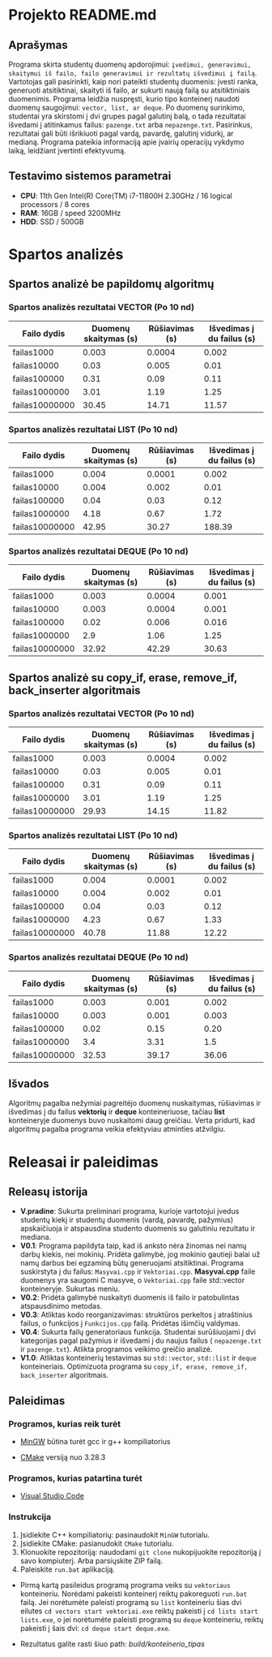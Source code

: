 # Projekto README.md

## Aprašymas

Programa skirta studentų duomenų apdorojimui: `įvedimui, generavimui, skaitymui iš failo, failo generavimui ir rezultatų išvedimui į failą`. Vartotojas gali pasirinkti, kaip nori pateikti studentų duomenis: įvesti ranka, generuoti atsitiktinai, skaityti iš failo, ar sukurti naują failą su atsitiktiniais duomenimis. Programa leidžia nuspręsti, kurio tipo konteinerį naudoti duomenų saugojimui: `vector, list, ar deque`. Po duomenų surinkimo, studentai yra skirstomi į dvi grupes pagal galutinį balą, o tada rezultatai išvedami į atitinkamus failus: `pazenge.txt` arba `nepazenge.txt`. Pasirinkus, rezultatai gali būti išrikiuoti pagal vardą, pavardę, galutinį vidurkį, ar medianą. Programa pateikia informaciją apie įvairių operacijų vykdymo laiką, leidžiant įvertinti efektyvumą.

## Testavimo sistemos parametrai

- **CPU**: 11th Gen Intel(R) Core(TM) i7-11800H 2.30GHz / 16 logical processors / 8 cores
- **RAM**: 16GB / speed 3200MHz
- **HDD**: SSD / 500GB

# Spartos analizės

## Spartos analizė be papildomų algoritmų

### Spartos analizės rezultatai VECTOR (Po 10 nd)

| Failo dydis | Duomenų skaitymas (s) | Rūšiavimas (s) | Išvedimas į du failus (s)|
|-------------|----------------|----------------------|---------------------------|
| failas1000    |     0.003  |         0.0004     |      0.002   |
| failas10000    |    0.03    |        0.005    |          0.01       |
| failas100000    |   0.31     |        0.09     |          0.11     |
| failas1000000    |    3.01    |         1.19     |          1.25        |
| failas10000000    |    30.45    |        14.71     |           11.57       |

### Spartos analizės rezultatai LIST (Po 10 nd)

| Failo dydis | Duomenų skaitymas (s) | Rūšiavimas (s) | Išvedimas į du failus (s)|
|-------------|----------------|----------------------|---------------------------|
| failas1000    |     0.004  |          0.0001    |     0.002    |
| failas10000    |     0.004   |       0.002     |          0.01       |
| failas100000    |     0.04   |       0.03      |         0.12      |
| failas1000000    |    4.18    |       0.67       |        1.72          |
| failas10000000    |    42.95    |       30.27      |         188.39          |

### Spartos analizės rezultatai DEQUE (Po 10 nd)

| Failo dydis | Duomenų skaitymas (s) | Rūšiavimas (s) | Išvedimas į du failus (s)|
|-------------|----------------|----------------------|---------------------------|
| failas1000    |    0.003   |         0.0004     |      0.001   |
| failas10000    |    0.003    |       0.0004    |         0.001        |
| failas100000    |     0.02   |        0.006     |        0.016       |
| failas1000000    |    2.9    |        1.06      |         1.25         |
| failas10000000    |     32.92   |       42.29      |          30.63         |

## Spartos analizė su copy_if, erase, remove_if, back_inserter algoritmais

### Spartos analizės rezultatai VECTOR (Po 10 nd)

| Failo dydis | Duomenų skaitymas (s) | Rūšiavimas (s) | Išvedimas į du failus (s)|
|-------------|----------------|----------------------|---------------------------|
| failas1000    |     0.003  |         0.0004     |      0.002   |
| failas10000    |    0.03    |        0.005    |          0.01       |
| failas100000    |   0.31     |        0.09     |          0.11     |
| failas1000000    |    3.01    |         1.19     |          1.25        |
| failas10000000    |    29.93    |        14.15     |           11.82       |

### Spartos analizės rezultatai LIST (Po 10 nd)

| Failo dydis | Duomenų skaitymas (s) | Rūšiavimas (s) | Išvedimas į du failus (s)|
|-------------|----------------|----------------------|---------------------------|
| failas1000    |     0.004  |          0.0001    |     0.002    |
| failas10000    |     0.004   |       0.002     |          0.01       |
| failas100000    |     0.04   |       0.03      |         0.12      |
| failas1000000    |    4.23    |       0.67       |        1.33          |
| failas10000000    |    40.78    |       11.88      |         12.22          |

### Spartos analizės rezultatai DEQUE (Po 10 nd)

| Failo dydis | Duomenų skaitymas (s) | Rūšiavimas (s) | Išvedimas į du failus (s)|
|-------------|----------------|----------------------|---------------------------|
| failas1000    |    0.003   |         0.001     |      0.002   |
| failas10000    |    0.003    |       0.001    |         0.003        |
| failas100000    |     0.02   |        0.15     |        0.20       |
| failas1000000    |    3.4    |        3.31      |         1.5         |
| failas10000000    |     32.53   |       39.17      |          36.06         |

## Išvados

Algoritmų pagalba nežymiai pagreitėjo duomenų nuskaitymas, rūšiavimas ir išvedimas į du failus **vektorių** ir **deque** konteineriuose, tačiau **list** konteineryje duomenys buvo nuskaitomi daug greičiau. Verta pridurti, kad algoritmų pagalba programa veikia efektyviau atminties atžvilgiu.

# Releasai ir paleidimas

## Releasų istorija

- **V.pradine**: Sukurta preliminari programa, kurioje vartotojui įvedus studentų kiekį ir studentų duomenis (vardą, pavardę, pažymius) apskaičiuoja ir atspausdina studento duomenis su galutiniu rezultatu ir mediana. 
- **V0.1**: Programa papildyta taip, kad iš anksto nėra žinomas nei namų darbų kiekis, nei mokinių. Pridėta galimybė, jog mokinio gautieji balai už namų darbus bei egzaminą būtų generuojami atsitiktinai. Programa suskirstyta į du failus: `Masyvai.cpp` ir `Vektoriai.cpp`. **Masyvai.cpp** faile duomenys yra saugomi C masyve, o `Vektoriai.cpp` faile std::vector konteineryje. Sukurtas meniu.
- **V0.2**: Pridėta galimybė nuskaityti duomenis iš failo ir patobulintas atspausdinimo metodas.
- **V0.3**: Atliktas kodo reorganizavimas: struktūros perkeltos į atraštinius failus, o funkcijos į `Funkcijos.cpp` failą. Pridėtas išimčių valdymas.
- **V0.4**: Sukurta failų generatoriaus funkcija. Studentai surūšiuojami į dvi kategorijas pagal pažymius ir išvedami į du naujus failus ( `nepazenge.txt` ir `pazenge.txt`). Atlikta programos veikimo greičio analizė.
- **V1.0**: Atliktas konteinerių testavimas su `std::vector`, `std::list` ir `deque` konteineriais. Optimizuota programa su `copy_if, erase, remove_if, back_inserter` algoritmais. 

## Paleidimas

### Programos, kurias reik turėt

- [MinGW](https://code.visualstudio.com/docs/cpp/config-mingw) būtina turėt gcc ir g++ kompiliatorius
* [CMake](https://cmake.org/download/) versiją nuo 3.28.3

### Programos, kurias patartina turėt

- [Visual Studio Code](https://code.visualstudio.com/download)

### Instrukcija

1. Įsidiekite C++ kompiliatorių: pasinaudokit `MinGW` tutorialu.
2. Įsidiekite CMake: pasianudokit `CMake` tutorialu.
3. Klonuokite repozitoriją: naudodami `git clone` nukopijuokite repozitoriją į savo kompiuterį. Arba parsiųskite ZIP failą.
4. Paleiskite `run.bat` aplikaciją.

* Pirmą kartą pasileidus programą programa veiks su `vektoriaus` konteineriu. Norėdami pakeisti konteinerį reiktų pakoreguoti `run.bat` failą. Jei norėtumėte paleisti programą su `list` konteineriu šias dvi eilutes `cd vectors start vektoriai.exe` reiktų pakeisti į `cd lists start lists.exe`, o jei norėtumėte paleisti programą su `deque` konteineriu, reiktų pakeisti į šais dvi: `cd deque start deque.exe`.

* Rezultatus galite rasti šiuo path: *build/konteinerio_tipas*